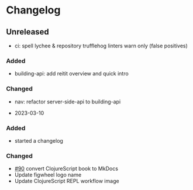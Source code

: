 # Changelog

## Unreleased
- ci: spell lychee & repository trufflehog linters warn only (false positives) 

### Added
- building-api: add reitit overview and quick intro

### Changed
- nav: refactor server-side-api to building-api

* 2023-03-10
### Added
- started a changelog
### Changed
- [#90](https://github.com/practicalli/clojurescript/issues/90) convert ClojureScript book to MkDocs
- Update figwheel logo name
- Update ClojureScript REPL workflow image
